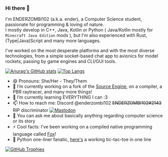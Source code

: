 ### Hi there 👋
I'm ENDERZOMBI102 (a.k.a. ender), a Computer Science student, passionate for programming & loving of nature.  
I mostly develop in C++, Java, Kotlin or Python ( Java/Kotlin mostly for `Minecraft Java Edition` mods ), but I'm also experienced with Rust, (Type|Java)Script and many more languages.

I've worked on the most desperate platforms and with the most diverse technologies, from a simple socket-based chat app to avionics for model rockets, passing by game engines and CLI/GUI tools.

[![Anurag's GitHub stats](https://github-readme-stats.vercel.app/api?username=ENDERZOMBI102&show_icons=true&custom_title=GitHub%20Stats&line_height=28.9&theme=aura)](https://github.com/anuraghazra/github-readme-stats)
[![Top Langs](https://github-readme-stats.vercel.app/api/top-langs/?username=ENDERZOMBI102&langs_count=10&exclude_repo=JythonMC&layout=compact&theme=aura)](https://github.com/anuraghazra/github-readme-stats)

- 😄 Pronouns: She/Her - They/Them
- 🔭 I’m currently working on a fork of the [Source Engine](https://github.com/ValveSoftware/source-sdk-2013), on a compiler, a PBR raytracer, and many more things! 
- 🌱 I’m currently learning EVERYTHING I can :3
- 📫 How to reach me: Discord @enderzombi102 ~~ENDERZOMBI102#2143~~ RIP discriminator [![Mastodon](https://img.shields.io/mastodon/follow/109353499816021321?domain=https%3A%2F%2Fblobfox.coffee&style=flat-square&logo=mastodon&label=%40ENDERZOMBI102&color=C246FA)](https://blobfox.coffee/@ENDERZOMBI102)
- 💬 You can ask me about basically anything regarding computer science or its story
- ⚡ Cool facts: I've been working on a compiled native programming language called [Fox](https://gitlab.com/ENDERZOMBI102/fox-lang)!
- 🐍 Python one-liner fanatic, [here's](https://gist.github.com/ENDERZOMBI102/f6a6b76995969577ec7d64397fecb489) a working tic-tac-toe in one line

[![GitHub Trophies](https://github-profile-trophy.vercel.app/?username=ENDERZOMBI102&theme=discord&&column=-1)](https://github.com/ryo-ma/github-profile-trophy)
